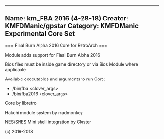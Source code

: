 -----------------------
Name: km_FBA 2016 (4-28-18)
Creator: KMFDManic/gpstar
Category: KMFDManic Experimental Core Set
-----------------------
=== Final Burn Alpha 2016 Core for RetroArch ===

Module adds support for Final Burn Alpha 2016

Bios files must be inside game directory or via Bios Module where applicable

Available executables and arguments to run Core:
- /bin/fba <rom> <clover_args>
- /bin/fba2016 <rom> <clover_args>

Core by libretro

Hakchi module system by madmonkey

NES/SNES Mini shell integration by Cluster

(c) 2016-2018
